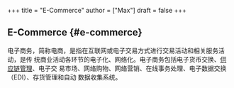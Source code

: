 +++
title = "E-Commerce"
author = ["Max"]
draft = false
+++

## E-Commerce {#e-commerce}

电子商务，简称电商，是指在互联网或电子交易方式进行交易活动和相关服务活动，是传
统商业活动各环节的电子化、网络化。电子商务包括电子货币交换、[供应链管理](20210204012214-supply_chain_management.md)、电子交
易市场、网络购物、网络营销、在线事务处理、电子数据交换（EDI）、存货管理和自动
数据收集系统。

